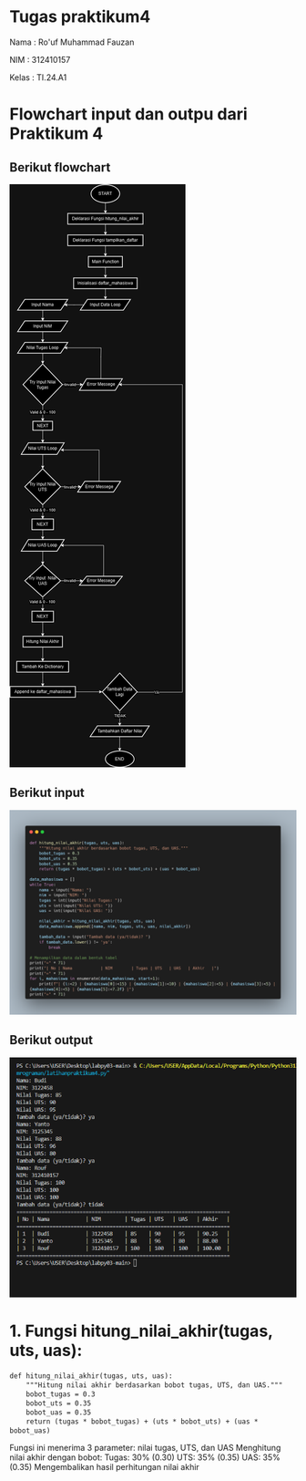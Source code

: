 # Tugas praktikum4
Nama : Ro'uf Muhammad Fauzan

NIM : 312410157

Kelas : TI.24.A1

# Flowchart input dan outpu dari Praktikum 4
## Berikut flowchart
![flowchart](Flowchart.png)
## Berikut input
![flowchart](input.png)
## Berikut output
![flowchart](output.png)

# 1. Fungsi hitung_nilai_akhir(tugas, uts, uas):
```
def hitung_nilai_akhir(tugas, uts, uas):
    """Hitung nilai akhir berdasarkan bobot tugas, UTS, dan UAS."""
    bobot_tugas = 0.3
    bobot_uts = 0.35
    bobot_uas = 0.35
    return (tugas * bobot_tugas) + (uts * bobot_uts) + (uas * bobot_uas)
```
Fungsi ini menerima 3 parameter: nilai tugas, UTS, dan UAS
Menghitung nilai akhir dengan bobot:
Tugas: 30% (0.30)
UTS: 35% (0.35)
UAS: 35% (0.35)
Mengembalikan hasil perhitungan nilai akhir
